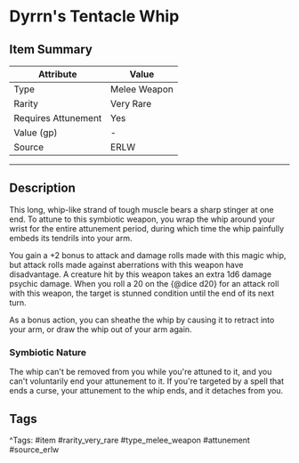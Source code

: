 # Dyrrn's Tentacle Whip

## Item Summary

| Attribute            | Value                        |
|----------------------|------------------------------|
| Type                 | Melee Weapon |
| Rarity               | Very Rare             |
| Requires Attunement  | Yes                |
| Value (gp)           | -    |
| Source               | ERLW |

---

## Description

This long, whip-like strand of tough muscle bears a sharp stinger at one end. To attune to this symbiotic weapon, you wrap the whip around your wrist for the entire attunement period, during which time the whip painfully embeds its tendrils into your arm.

You gain a +2 bonus to attack and damage rolls made with this magic whip, but attack rolls made against aberrations with this weapon have disadvantage. A creature hit by this weapon takes an extra 1d6 damage psychic damage. When you roll a 20 on the {@dice d20} for an attack roll with this weapon, the target is stunned condition until the end of its next turn.

As a bonus action, you can sheathe the whip by causing it to retract into your arm, or draw the whip out of your arm again.

### Symbiotic Nature

The whip can't be removed from you while you're attuned to it, and you can't voluntarily end your attunement to it. If you're targeted by a spell that ends a curse, your attunement to the whip ends, and it detaches from you.

## Tags

^Tags: #item #rarity_very_rare #type_melee_weapon #attunement #source_erlw